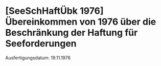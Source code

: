 # [SeeSchHaftÜbk 1976] Übereinkommen von 1976 über die Beschränkung der Haftung für Seeforderungen

Ausfertigungsdatum: 19.11.1976

 